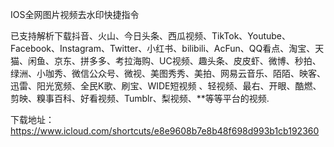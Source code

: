 IOS全网图片视频去水印快捷指令

已支持解析下载抖音、火山、今日头条、西瓜视频、TikTok、Youtube、Facebook、Instagram、Twitter、小红书、bilibili、AcFun、QQ看点、淘宝、天猫、闲鱼、京东、拼多多、考拉海购、UC视频、趣头条、皮皮虾、微博、秒拍、绿洲、小咖秀、微信公众号、微视、美图秀秀、美拍、网易云音乐、陌陌、映客、迅雷、阳光宽频、全民K歌、刷宝、WIDE短视频 、轻视频、最右、开眼、酷燃、剪映、糗事百科、好看视频、Tumblr、梨视频、**等等平台的视频.

下载地址：
https://www.icloud.com/shortcuts/e8e9608b7e8b48f698d993b1cb192360

